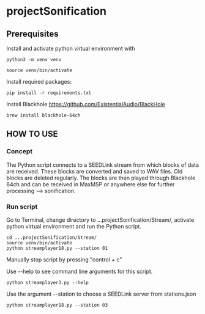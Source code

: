 # projectSonification


## Prerequisites

Install and activate python virtual environment with
```
python3 -m venv venv

source venv/bin/activate
```

Install required packages:
```
pip install -r requirements.txt
```

Install Blackhole https://github.com/ExistentialAudio/BlackHole
```
brew install blackhole-64ch
```


## HOW TO USE
### Concept
The Python script connects to a SEEDLink stream from which blocks of data are received. These blocks are converted and saved to WAV files. Old blocks are deleted regularly. The blocks are then played through Blackhole 64ch and can be received in MaxMSP or anywhere else for further processing --> sonification.


### Run script
Go to Terminal, change directory to ...projectSonification/Stream/, activate python virtual environment and run the Python script.
```
cd ...projectSonification/Stream/
source venv/bin/activate
python streamplayer18.py --station 01
```
Manually stop script by pressing "control + c"

Use --help to see command line arguments for this script.
```
python streamplayer3.py --help
```

Use the argument --station to choose a SEEDLink server from stations.json
```
python streamplayer18.py --station 03
```



